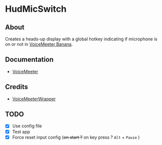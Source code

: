 # HudMicSwitch

## About

Creates a heads-up display with a global hotkey indicating if microphone is on or not in [VoiceMeeter Banana](https://vb-audio.com/Voicemeeter/banana.htm). 

## Documentation

- [VoiceMeeter](https://vb-audio.com/Voicemeeter/VoicemeeterBanana_UserManual.pdf)

## Credits

- [VoiceMeeterWrapper](https://github.com/tocklime/VoiceMeeterWrapper)

## TODO

- [x] Use config file
- [x] Test app
- [x] Force reset input config (~~on start ?~~ on key press ? `Alt` + `Pause` )
